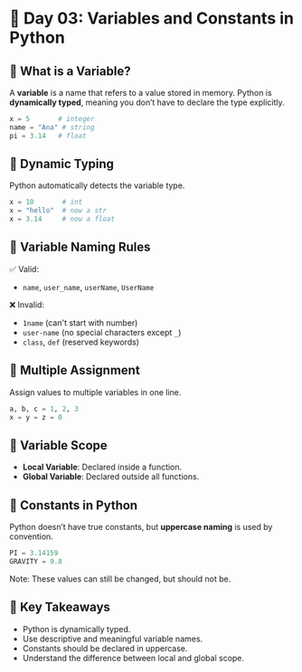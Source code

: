 # 📘 Day 03: Variables and Constants in Python

## 🔹 What is a Variable?
A **variable** is a name that refers to a value stored in memory. Python is **dynamically typed**, meaning you don’t have to declare the type explicitly.

```python
x = 5       # integer
name = "Ana" # string
pi = 3.14   # float
```

## 🔹 Dynamic Typing
Python automatically detects the variable type.

```python
x = 10       # int
x = "hello"  # now a str
x = 3.14     # now a float
```

## 🔹 Variable Naming Rules
✅ Valid:
- `name`, `user_name`, `userName`, `UserName`

❌ Invalid:
- `1name` (can't start with number)
- `user-name` (no special characters except `_`)
- `class`, `def` (reserved keywords)


## 🔹 Multiple Assignment
Assign values to multiple variables in one line.

```python
a, b, c = 1, 2, 3
x = y = z = 0
```

## 🔹 Variable Scope
- **Local Variable**: Declared inside a function.
- **Global Variable**: Declared outside all functions.


## 🔹 Constants in Python
Python doesn’t have true constants, but **uppercase naming** is used by convention.

```python
PI = 3.14159
GRAVITY = 9.8
```

Note: These values can still be changed, but should not be.


## 🧠 Key Takeaways
- Python is dynamically typed.
- Use descriptive and meaningful variable names.
- Constants should be declared in uppercase.
- Understand the difference between local and global scope.
